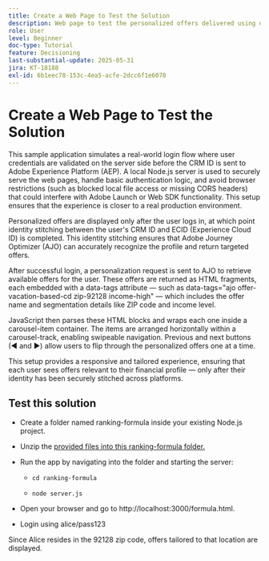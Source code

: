 ```yaml
---
title: Create a Web Page to Test the Solution
description: Web page to test the personalized offers delivered using decisioning.
role: User
level: Beginner
doc-type: Tutorial
feature: Decisioning
last-substantial-update: 2025-05-31
jira: KT-18188
exl-id: 6b1eec78-153c-4ea5-acfe-2dcc6f1e6078
---
```

# Create a Web Page to Test the Solution

This sample application simulates a real-world login flow where user credentials are validated on the server side before the CRM ID is sent to Adobe Experience Platform (AEP). A local Node.js server is used to securely serve the web pages, handle basic authentication logic, and avoid browser restrictions (such as blocked local file access or missing CORS headers) that could interfere with Adobe Launch or Web SDK functionality. This setup ensures that the experience is closer to a real production environment.

Personalized offers are displayed only after the user logs in, at which point identity stitching between the user's CRM ID and ECID (Experience Cloud ID) is completed. This identity stitching ensures that Adobe Journey Optimizer (AJO) can accurately recognize the profile and return targeted offers.

After successful login, a personalization request is sent to AJO to retrieve available offers for the user. These offers are returned as HTML fragments, each embedded with a data-tags attribute — such as data-tags="ajo offer-vacation-based-cd zip-92128 income-high" — which includes the offer name and segmentation details like ZIP code and income level.

JavaScript then parses these HTML blocks and wraps each one inside a carousel-item container. The items are arranged horizontally within a carousel-track, enabling swipeable navigation. Previous and next buttons (◀ and ▶) allow users to flip through the personalized offers one at a time.

This setup provides a responsive and tailored experience, ensuring that each user sees offers relevant to their financial profile — only after their identity has been securely stitched across platforms.

## Test this solution

*   Create a folder named ranking-formula inside your existing Node.js project.

*   Unzip the [provided files into this ranking-formula folder.](assets/ranking-formula.zip)

*   Run the app by navigating into the folder and starting the server:
    * `cd ranking-formula`

    * `node server.js`
    

*   Open your browser and go to http://localhost:3000/formula.html.

*   Login using alice/pass123

Since Alice resides in the 92128 zip code, offers tailored to that location are displayed.
